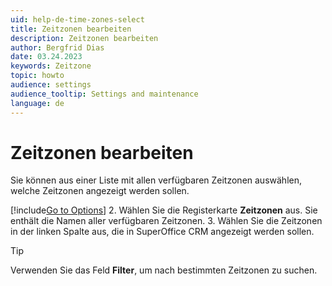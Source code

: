 ```yaml
---
uid: help-de-time-zones-select
title: Zeitzonen bearbeiten
description: Zeitzonen bearbeiten
author: Bergfrid Dias
date: 03.24.2023
keywords: Zeitzone
topic: howto
audience: settings
audience_tooltip: Settings and maintenance
language: de
---
```


# Zeitzonen bearbeiten

Sie können aus einer Liste mit allen verfügbaren Zeitzonen auswählen, welche Zeitzonen angezeigt werden sollen.

[!include[Go to Options](../includes/open-options.md)]
2. Wählen Sie die Registerkarte **Zeitzonen** aus. Sie enthält die Namen aller verfügbaren Zeitzonen.
3. Wählen Sie die Zeitzonen in der linken Spalte aus, die in SuperOffice CRM angezeigt werden sollen.

> [!TIP]
> Verwenden Sie das Feld **Filter**, um nach bestimmten Zeitzonen zu suchen.
